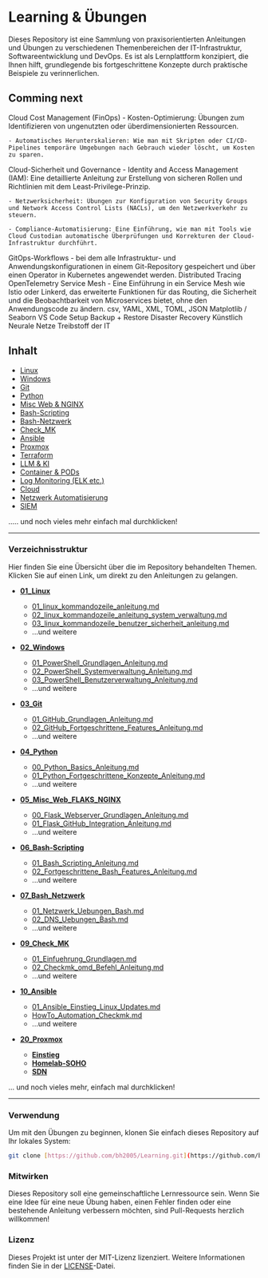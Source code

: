 # Learning & Übungen

Dieses Repository ist eine Sammlung von praxisorientierten Anleitungen und Übungen zu verschiedenen Themenbereichen der IT-Infrastruktur, Softwareentwicklung und DevOps. Es ist als Lernplattform konzipiert, die Ihnen hilft, grundlegende bis fortgeschrittene Konzepte durch praktische Beispiele zu verinnerlichen.

## Comming next
Cloud Cost Management (FinOps)
    - Kosten-Optimierung: Übungen zum Identifizieren von ungenutzten oder überdimensionierten Ressourcen.

    - Automatisches Herunterskalieren: Wie man mit Skripten oder CI/CD-Pipelines temporäre Umgebungen nach Gebrauch wieder löscht, um Kosten zu sparen.
Cloud-Sicherheit und Governance
    - Identity and Access Management (IAM): Eine detaillierte Anleitung zur Erstellung von sicheren Rollen und Richtlinien mit dem Least-Privilege-Prinzip.

    - Netzwerksicherheit: Übungen zur Konfiguration von Security Groups und Network Access Control Lists (NACLs), um den Netzwerkverkehr zu steuern.

    - Compliance-Automatisierung: Eine Einführung, wie man mit Tools wie Cloud Custodian automatische Überprüfungen und Korrekturen der Cloud-Infrastruktur durchführt.
GitOps-Workflows
    - bei dem alle Infrastruktur- und Anwendungskonfigurationen in einem Git-Repository gespeichert und über einen Operator in Kubernetes angewendet werden.
Distributed Tracing
OpenTelemetry
Service Mesh
    - Eine Einführung in ein Service Mesh wie Istio oder Linkerd, das erweiterte Funktionen für das Routing, die Sicherheit und die Beobachtbarkeit von Microservices bietet, ohne den Anwendungscode zu ändern.
csv, YAML, XML, TOML, JSON
Matplotlib / Seaborn
VS Code Setup
Backup + Restore
Disaster Recovery
Künstlich Neurale Netze
Treibstoff der IT

## Inhalt

- [Linux](https://github.com/bh2005/Learning/tree/main/01_Grundlagen_und_Uebungen/01_Linux)
- [Windows](https://github.com/bh2005/Learning/tree/main/01_Grundlagen_und_Uebungen/02_Windows)
- [Git](https://github.com/bh2005/Learning/tree/main/01_Grundlagen_und_Uebungen/03_Git)
- [Python](https://github.com/bh2005/Learning/tree/main/01_Grundlagen_und_Uebungen/04_Python)
- [Misc Web & NGINX](https://github.com/bh2005/Learning/tree/main/01_Grundlagen_und_Uebungen/05_Misc_Web_FLAKS_NGINX)
- [Bash-Scripting](https://github.com/bh2005/Learning/tree/main/01_Grundlagen_und_Uebungen/06_Bash-Scripting)
- [Bash-Netzwerk](https://github.com/bh2005/Learning/tree/main/01_Grundlagen_und_Uebungen/07_Bash_Netzwerk)
- [Check_MK](https://github.com/bh2005/Learning/tree/main/01_Grundlagen_und_Uebungen/09_Check_MK)
- [Ansible](https://github.com/bh2005/Learning/tree/main/01_Grundlagen_und_Uebungen/10_Ansible)
- [Proxmox](https://github.com/bh2005/Learning/tree/main/01_Grundlagen_und_Uebungen/20_Proxmox)
- [Terraform](https://github.com/bh2005/Learning/tree/main/01_Grundlagen_und_Uebungen/22_Terraform)
- [LLM & KI](https://github.com/bh2005/Learning/tree/main/01_Grundlagen_und_Uebungen/25_LLM_KI)
- [Container & PODs](https://github.com/bh2005/Learning/tree/main/01_Grundlagen_und_Uebungen/26_Container)
- [Log Monitoring (ELK etc.)](https://github.com/bh2005/Learning/tree/main/01_Grundlagen_und_Uebungen/29_Logging_ELK_Prometheus_Grafana_CMK)
- [Cloud](https://github.com/bh2005/Learning/tree/main/01_Grundlagen_und_Uebungen/30_Wolken)
- [Netzwerk Automatisierung](https://github.com/bh2005/Learning/tree/main/01_Grundlagen_und_Uebungen/11_Netzwerk_Automatisation)
- [SIEM](https://github.com/bh2005/Learning/tree/main/01_Grundlagen_und_Uebungen/31_SIEM)

..... und noch vieles mehr einfach mal durchklicken!

---

### Verzeichnisstruktur

Hier finden Sie eine Übersicht über die im Repository behandelten Themen. Klicken Sie auf einen Link, um direkt zu den Anleitungen zu gelangen.

* **[01_Linux](https://github.com/bh2005/Learning/tree/main/01_Grundlagen_und_Uebungen/01_Linux)**
    * [01_linux_kommandozeile_anleitung.md](https://github.com/bh2005/Learning/tree/main/01_Grundlagen_und_Uebungen/01_Linux/01_linux_kommandozeile_anleitung.md)
    * [02_linux_kommandozeile_anleitung_system_verwaltung.md](https://github.com/bh2005/Learning/tree/main/01_Grundlagen_und_Uebungen/01_Linux/02_linux_kommandozeile_anleitung_system_verwaltung.md)
    * [03_linux_kommandozeile_benutzer_sicherheit_anleitung.md](https://github.com/bh2005/Learning/tree/main/01_Grundlagen_und_Uebungen/01_Linux/03_linux_kommandozeile_benutzer_sicherheit_anleitung.md)
    * ...und weitere

* **[02_Windows](https://github.com/bh2005/Learning/tree/main/01_Grundlagen_und_Uebungen/02_Windows)**
    * [01_PowerShell_Grundlagen_Anleitung.md](https://github.com/bh2005/Learning/tree/main/01_Grundlagen_und_Uebungen/02_Windows/01_PowerShell_Grundlagen_Anleitung.md)
    * [02_PowerShell_Systemverwaltung_Anleitung.md](https://github.com/bh2005/Learning/tree/main/01_Grundlagen_und_Uebungen/02_Windows/02_PowerShell_Systemverwaltung_Anleitung.md)
    * [03_PowerShell_Benutzerverwaltung_Anleitung.md](https://github.com/bh2005/Learning/tree/main/01_Grundlagen_und_Uebungen/02_Windows/03_PowerShell_Benutzerverwaltung_Anleitung.md)
    * ...und weitere

* **[03_Git](https://github.com/bh2005/Learning/tree/main/01_Grundlagen_und_Uebungen/03_Git)**
    * [01_GitHub_Grundlagen_Anleitung.md](https://github.com/bh2005/Learning/tree/main/01_Grundlagen_und_Uebungen/03_Git/01_GitHub_Grundlagen_Anleitung.md)
    * [02_GitHub_Fortgeschrittene_Features_Anleitung.md](https://github.com/bh2005/Learning/tree/main/01_Grundlagen_und_Uebungen/03_Git/02_GitHub_Fortgeschrittene_Features_Anleitung.md)
    * ...und weitere

* **[04_Python](https://github.com/bh2005/Learning/tree/main/01_Grundlagen_und_Uebungen/04_Python)**
    * [00_Python_Basics_Anleitung.md](https://github.com/bh2005/Learning/tree/main/01_Grundlagen_und_Uebungen/04_Python/00_Python_Basics_Anleitung.md)
    * [01_Python_Fortgeschrittene_Konzepte_Anleitung.md](https://github.com/bh2005/Learning/tree/main/01_Grundlagen_und_Uebungen/04_Python/01_Python_Fortgeschrittene_Konzepte_Anleitung.md)
    * ...und weitere

* **[05_Misc_Web_FLAKS_NGINX](https://github.com/bh2005/Learning/tree/main/01_Grundlagen_und_Uebungen/05_Misc_Web_FLAKS_NGINX)**
    * [00_Flask_Webserver_Grundlagen_Anleitung.md](https://github.com/bh2005/Learning/tree/main/01_Grundlagen_und_Uebungen/05_Misc_Web_FLAKS_NGINX/00_Flask_Webserver_Grundlagen_Anleitung.md)
    * [01_Flask_GitHub_Integration_Anleitung.md](https://github.com/bh2005/Learning/tree/main/01_Grundlagen_und_Uebungen/05_Misc_Web_FLAKS_NGINX/01_Flask_GitHub_Integration_Anleitung.md)
    * ...und weitere

* **[06_Bash-Scripting](https://github.com/bh2005/Learning/tree/main/01_Grundlagen_und_Uebungen/06_Bash-Scripting)**
    * [01_Bash_Scripting_Anleitung.md](https://github.com/bh2005/Learning/tree/main/01_Grundlagen_und_Uebungen/06_Bash-Scripting/01_Bash_Scripting_Anleitung.md)
    * [02_Fortgeschrittene_Bash_Features_Anleitung.md](https://github.com/bh2005/Learning/tree/main/01_Grundlagen_und_Uebungen/06_Bash-Scripting/02_Fortgeschrittene_Bash_Features_Anleitung.md)
    * ...und weitere

* **[07_Bash_Netzwerk](https://github.com/bh2005/Learning/tree/main/01_Grundlagen_und_Uebungen/07_Bash_Netzwerk)**
    * [01_Netzwerk_Uebungen_Bash.md](https://github.com/bh2005/Learning/tree/main/01_Grundlagen_und_Uebungen/07_Bash_Netzwerk/01_Netzwerk_Uebungen_Bash.md)
    * [02_DNS_Uebungen_Bash.md](https://github.com/bh2005/Learning/tree/main/01_Grundlagen_und_Uebungen/07_Bash_Netzwerk/02_DNS_Uebungen_Bash.md)
    * ...und weitere

* **[09_Check_MK](https://github.com/bh2005/Learning/tree/main/01_Grundlagen_und_Uebungen/09_Check_MK)**
    * [01_Einfuehrung_Grundlagen.md](https://github.com/bh2005/Learning/tree/main/01_Grundlagen_und_Uebungen/09_Check_MK/01_Einfuehrung_Grundlagen.md)
    * [02_Checkmk_omd_Befehl_Anleitung.md](https://github.com/bh2005/Learning/tree/main/01_Grundlagen_und_Uebungen/09_Check_MK/02_Checkmk_omd_Befehl_Anleitung.md)
    * ...und weitere

* **[10_Ansible](https://github.com/bh2005/Learning/tree/main/01_Grundlagen_und_Uebungen/10_Ansible)**
    * [01_Ansible_Einstieg_Linux_Updates.md](https://github.com/bh2005/Learning/tree/main/01_Grundlagen_und_Uebungen/10_Ansible/01_Ansible_Einstieg_Linux_Updates.md)
    * [HowTo_Automation_Checkmk.md](https://github.com/bh2005/Learning/tree/main/01_Grundlagen_und_Uebungen/10_Ansible/HowTo_Automation_Checkmk.md)
    * ...und weitere

* **[20_Proxmox](https://github.com/bh2005/Learning/tree/main/01_Grundlagen_und_Uebungen/20_Proxmox)**
    * **[Einstieg](https://github.com/bh2005/Learning/tree/main/01_Grundlagen_und_Uebungen/20_Proxmox/Einstieg)**
    * **[Homelab-SOHO](https://github.com/bh2005/Learning/tree/main/01_Grundlagen_und_Uebungen/20_Proxmox/Homelab-SOHO)**
    * **[SDN](https://github.com/bh2005/Learning/tree/main/01_Grundlagen_und_Uebungen/20_Proxmox/SDN)**

... und noch vieles mehr, einfach mal durchklicken!

---

### Verwendung

Um mit den Übungen zu beginnen, klonen Sie einfach dieses Repository auf Ihr lokales System:

```bash
git clone [https://github.com/bh2005/Learning.git](https://github.com/bh2005/Learning.git)
````

### Mitwirken

Dieses Repository soll eine gemeinschaftliche Lernressource sein. Wenn Sie eine Idee für eine neue Übung haben, einen Fehler finden oder eine bestehende Anleitung verbessern möchten, sind Pull-Requests herzlich willkommen\!

### Lizenz

Dieses Projekt ist unter der MIT-Lizenz lizenziert. Weitere Informationen finden Sie in der [LICENSE](https://github.com/bh2005/Learning/tree/main/01_Grundlagen_und_Uebungen/LICENSE)-Datei.
